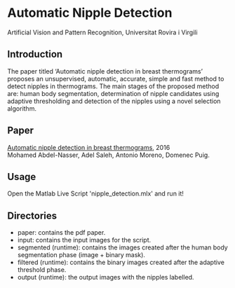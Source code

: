 # Automatic Nipple Detection 
Artificial Vision and Pattern Recognition, Universitat Rovira i Virgili

## Introduction
The paper titled ‘Automatic nipple detection in breast thermograms’ proposes an unsupervised, automatic, accurate, simple and fast method to detect nipples in thermograms. The main stages of the proposed method are: human body segmentation, determination of nipple candidates using adaptive thresholding and detection of the nipples using a novel selection algorithm.

## Paper
[Automatic nipple detection in breast thermograms](./paper/paper.pdf), 2016 <br>
Mohamed Abdel-Nasser, Adel Saleh, Antonio Moreno, Domenec Puig.

## Usage
Open the Matlab Live Script 'nipple_detection.mlx' and run it!

## Directories
- paper: contains the pdf paper.
- input: contains the input images for the script.
- segmented (runtime): contains the images created after the human body segmentation phase (image + binary mask).
- filtered (runtime): contains the binary images created after the adaptive threshold phase.
- output (runtime): the output images with the nipples labelled.

